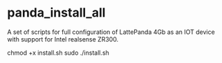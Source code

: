 # panda_install_all
A set of scripts for full configuration of LattePanda 4Gb as an IOT device with support for Intel realsense ZR300.

chmod +x install.sh
sudo ./install.sh
